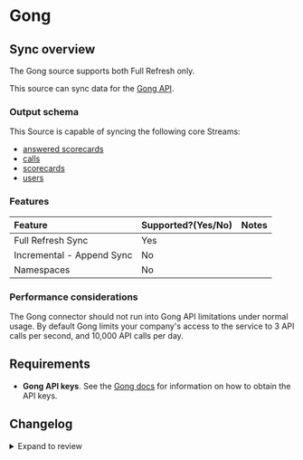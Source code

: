 # Gong

## Sync overview

The Gong source supports both Full Refresh only.

This source can sync data for the [Gong API](https://us-14321.app.gong.io/settings/api/documentation#overview).

### Output schema

This Source is capable of syncing the following core Streams:

- [answered scorecards](https://us-14321.app.gong.io/settings/api/documentation#post-/v2/stats/activity/scorecards)
- [calls](https://us-14321.app.gong.io/settings/api/documentation#get-/v2/calls)
- [scorecards](https://us-14321.app.gong.io/settings/api/documentation#get-/v2/settings/scorecards)
- [users](https://us-14321.app.gong.io/settings/api/documentation#get-/v2/users)

### Features

| Feature                   | Supported?\(Yes/No\) | Notes |
| :------------------------ | :------------------- | :---- |
| Full Refresh Sync         | Yes                  |       |
| Incremental - Append Sync | No                   |       |
| Namespaces                | No                   |       |

### Performance considerations

The Gong connector should not run into Gong API limitations under normal usage.
By default Gong limits your company's access to the service to 3 API calls per second, and 10,000 API calls per day.

## Requirements

- **Gong API keys**. See the [Gong docs](https://us-14321.app.gong.io/settings/api/documentation#overview) for information on how to obtain the API keys.

## Changelog

<details>
  <summary>Expand to review</summary>

| Version | Date       | Pull Request                                             | Subject                                                                         |
| :------ | :--------- | :------------------------------------------------------- | :------------------------------------------------------------------------------ |
| 0.2.0   | 2024-06-05 | [37169](https://github.com/airbytehq/airbyte/pull/38621) | Add extensiveCalls stream                                                      |
| 0.1.6   | 2024-05-28 | [38596](https://github.com/airbytehq/airbyte/pull/38596) | Make connector compatible with builder                                          |
| 0.1.5   | 2024-04-19 | [37169](https://github.com/airbytehq/airbyte/pull/37169) | Updating to 0.80.0 CDK                                                          |
| 0.1.4   | 2024-04-18 | [37169](https://github.com/airbytehq/airbyte/pull/37169) | Manage dependencies with Poetry.                                                |
| 0.1.3   | 2024-04-15 | [37169](https://github.com/airbytehq/airbyte/pull/37169) | Base image migration: remove Dockerfile and use the python-connector-base image |
| 0.1.2   | 2024-04-12 | [37169](https://github.com/airbytehq/airbyte/pull/37169) | schema descriptions                                                             |
| 0.1.1   | 2024-02-05 | [34847](https://github.com/airbytehq/airbyte/pull/34847) | Adjust stream schemas and make ready for airbyte-lib                            |
| 0.1.0   | 2022-10-27 | [18819](https://github.com/airbytehq/airbyte/pull/18819) | Add Gong Source Connector                                                       |

</details>
